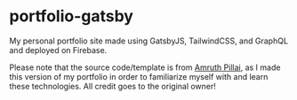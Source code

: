 # portfolio-gatsby
My personal portfolio site made using GatsbyJS, TailwindCSS, and GraphQL and deployed on Firebase.

Please note that the source code/template is from [Amruth Pillai](https://github.com/AmruthPillai/ResumeOnTheWeb-Gatsby), as I made this version of my portfolio in order to familiarize myself with and learn these technologies.  All credit goes to the original owner!

